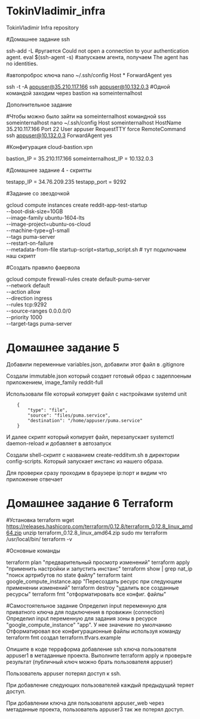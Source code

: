 # TokinVladimir_infra
TokinVladimir Infra repository

#Домашнее задание ssh

ssh-add -L             #ругается Could not open a connection to your authentication agent.
eval $(ssh-agent -s)   #запускаем агента, получаем The agent has no identities.

#автопроброс ключа
nano ~/.ssh/config
Host *
ForwardAgent yes

ssh -t -A appuser@35.210.117.166 ssh appuser@10.132.0.3   #Одной командой заходим через bastion на someinternalhost

Дополнительное задание

#Чтобы можно было зайти на someinternalhost командной sss someinternalhost
nano ~/.ssh/config
Host someinternalhost
        HostName 35.210.117.166
        Port 22
        User appuser
        RequestTTY force
        RemoteCommand ssh appuser@10.132.0.3
        ForwardAgent yes

#Конфигурация cloud-bastion.vpn

bastion_IP = 35.210.117.166
someinternalhost_IP = 10.132.0.3


#Домашнее задание 4 - скрипты

testapp_IP = 34.76.209.235
testapp_port = 9292

#Задание со звездочкой

gcloud compute instances create reddit-app-test-startup\
  --boot-disk-size=10GB \
  --image-family ubuntu-1604-lts \
  --image-project=ubuntu-os-cloud \
  --machine-type=g1-small \
  --tags puma-server \
  --restart-on-failure \
  --metadata-from-file startup-script=startup_script.sh # тут подключаем наш скрипт

#Создать правило фаервола

gcloud compute firewall-rules create default-puma-server \
    --network default \
    --action allow \
    --direction ingress \
    --rules tcp:9292 \
    --source-ranges 0.0.0.0/0 \
    --priority 1000 \
    --target-tags puma-server

# Домашнее задание 5

Добавили переменные variables.json, добавили этот файл в .gitignore

Создали immutable.json который создает готовый образ с задеплоеным приложением, image_family reddit-full


Использовали file который копирует файл с настройками systemd unit

        {
            "type": "file",
            "source": "files/puma.service",
            "destination": "/home/appuser/puma.service"
        }
И далее скрипт который копирует файл, перезапускает systemctl daemon-reload и добавляет в автозапуск

Создали shell-скрипт с названием create-redditvm.sh в директории config-scripts. Который запускает инстанс из нашего образа.

Для проверки сразу проходим в браузере ip:порт и видим что приложение отвечает

# Домашнее задание 6 Terraform

#Установка terraform
wget https://releases.hashicorp.com/terraform/0.12.8/terraform_0.12.8_linux_amd64.zip
unzip terraform_0.12.8_linux_amd64.zip
sudo mv terraform /usr/local/bin/
terraform -v

#Основные команды

terraform plan  "предварительный просмотр изменений"
terraform apply "применить настройки и запустить инстанс"
terraform show | grep nat_ip "поиск артрибутов по state файлу"
terraform taint google_compute_instance.app "Пересоздать ресурс при следующем применении изменений"
terraform destroy "удалить все созданные ресурсы"
terraform fmt "отформатировать все конфиг. файлы"

#Самостоятельное задание
Определил input переменную для приватного ключа для подключения в провижин (connection)
Определил input переменную для задания зоны в ресурсе "google_compute_instance" "app". У нее значение по умолчанию
Отформатировал все конфигурационные файлы используя команду terraform fmt
создал  terraform.tfvars.example

Опишите в коде терраформа добавление ssh ключа пользователя appuser1 в метаданные проекта. Выполните terraform apply и
проверьте результат (публичный ключ можно брать пользователя appuser)

Пользователь appuser потерял доступ к ssh.

При добавление следующих пользователей каждый предыдущий теряет доступ.

При добавлении ключа для пользователя appuser_web через метаданные проекта, пользователь appuser3 так же потерял доступ.
